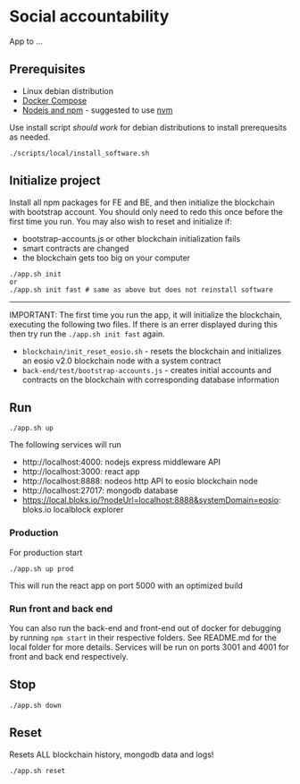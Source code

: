 # Social accountability

App to ...

## Prerequisites

- Linux debian distribution
- [Docker Compose](http://docs.docker.com/compose/)
- [Nodejs and npm](https://nodejs.org) - suggested to use [nvm](https://github.com/nvm-sh/nvm)

Use install script _should work_ for debian distributions to install prerequesits as needed.

`./scripts/local/install_software.sh`

## Initialize project

Install all npm packages for FE and BE, and then initialize the blockchain with bootstrap account. You should only need to redo this once before the first time you run. You may also wish to reset and initialize if:

- bootstrap-accounts.js or other blockchain initialization fails
- smart contracts are changed
- the blockchain gets too big on your computer

```
./app.sh init
or
./app.sh init fast # same as above but does not reinstall software
```

---------

IMPORTANT: The first time you run the app, it will initialize the blockchain, executing the following two files. If there is an errer displayed during this then try run the `./app.sh init fast` again.

- `blockchain/init_reset_eosio.sh` - resets the blockchain and initializes an eosio v2.0 blockchain node with a system contract
- `back-end/test/bootstrap-accounts.js` - creates initial accounts and contracts on the blockchain with corresponding database information


## Run

`./app.sh up`

The following services will run

- http://localhost:4000:   nodejs express middleware API
- http://localhost:3000:   react app
- http://localhost:8888:   nodeos http API to eosio blockchain node
- http://localhost:27017:  mongodb database
- https://local.bloks.io/?nodeUrl=localhost:8888&systemDomain=eosio: bloks.io localblock explorer

### Production 

For production start

`./app.sh up prod`

This will run the react app on port 5000 with an optimized build

### Run front and back end

You can also run the back-end and front-end out of docker for debugging by running `npm start` in their respective folders. See README.md for the local folder for more details. Services will be run on ports 3001 and 4001 for front and back end respectively.

## Stop

`./app.sh down`

## Reset

Resets ALL blockchain history, mongodb data and logs!

`./app.sh reset`
